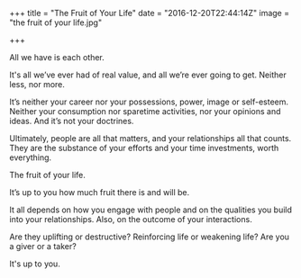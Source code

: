 +++
title = "The Fruit of Your Life"
date = "2016-12-20T22:44:14Z"
image = "the fruit of your life.jpg"

+++

All we have is each other.

It's all we’ve ever had of real value, and all we’re ever going to get. Neither less, nor more.

It’s neither your career nor your possessions, power, image or self-esteem. Neither your consumption nor 
sparetime activities, nor your opinions and ideas. And it’s not your doctrines.

Ultimately, people are all that matters, and your relationships all that counts. They are the substance of your 
efforts and your time investments, worth everything.

The fruit of your life.

It’s up to you how much fruit there is and will be. 

It all depends on how you engage with people and on the qualities you build into your relationships. 
Also, on the outcome of your interactions. 

Are they uplifting or destructive? Reinforcing life or weakening life? Are you a giver or a taker?

It's up to you.